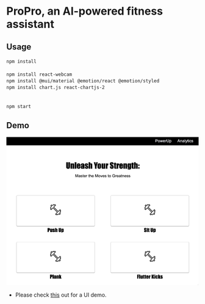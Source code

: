 # ProPro, an AI-powered fitness assistant

## Usage


```bash
npm install

npm install react-webcam
npm install @mui/material @emotion/react @emotion/styled
npm install chart.js react-chartjs-2


npm start
```
## Demo

![landing page](assets/pose_pro_powerup.png)

- Please check [this](https://drive.google.com/file/d/11dViNJ5ISMzobK3Esm_keUMLDvGkviSs/view?usp=share_link) out for a UI demo.
